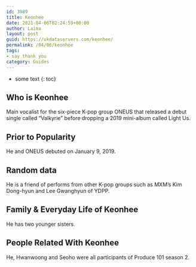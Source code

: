 ```yaml
---
id: 3089
title: Keonhee
date: 2021-04-06T02:24:59+00:00
author: Laima
layout: post
guid: https://ukdataservers.com/keonhee/
permalink: /04/06/keonhee
tags:
- say thank you
category: Guides
---
```


* some text
{: toc}


## Who is Keonhee
                  
                  
                  
Main vocalist for the six-piece K-pop group ONEUS that released a debut single called &#8220;Valkyrie&#8221; before dropping a 2019 mini-album called Light Us.
                  
              
            
              
            
                
                
                
## Prior to Popularity
                  
                  
                  
He and ONEUS debuted on January 9, 2019.
                  
              
            
              
            
                
                
                
## Random data
                  
                  
                  
He is a friend of performs from other K-pop groups such as MXM&#8217;s Kim Dong-hyun and Lee Gwanghyun of YDPP.
                  
              
            
              
            
                
                
                
## Family & Everyday Life of Keonhee
                  
                  
                  
He has two younger sisters.
                  
              
            
              
            
                
                
                
## People Related With Keonhee
                  
                  
                  
He, Hwanwoong and Seoho were all participants of Produce 101 season 2.
                  
              
            
              
            
                
              
            
              
              
            
            
              
            
          
          
          